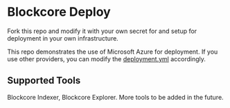 # Blockcore Deploy

Fork this repo and modify it with your own secret for and setup for deployment in your own infrastructure.

This repo demonstrates the use of Microsoft Azure for deployment. If you use other providers, you can modify the [deployment.yml](.github/workflows/deployment.yml) accordingly.

## Supported Tools

Blockcore Indexer, Blockcore Explorer. More tools to be added in the future.

